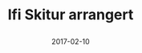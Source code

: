 ---
title: |
  Ifi Skitur arrangert
tags: cyb, minor
year: 2017
date: 2017-02-10
sources:
  - https://www.facebook.com/events/718025258345194 Ifi-skitur! - Facebook
view: none
---